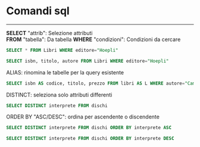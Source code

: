 # Comandi sql

---

**SELECT** "attrib": Selezione attributi  
**FROM** "tabella": Da tabella
**WHERE** "condizioni": Condizioni da cercare

```sql
SELECT * FROM Libri WHERE editore="Hoepli"

SELECT isbn, titolo, autore FROM Libri WHERE editore="Hoepli"
```

ALIAS: rinomina le tabelle per la query esistente

```sql
SELECT isbn AS codice, titolo, prezzo FROM libri AS L WHERE autore="Camagni Paolo"
```

DISTINCT: seleziona solo attributi differenti

```sql
SELECT DISTINCT interprete FROM dischi
```

ORDER BY "ASC/DESC": ordina per ascendente o discendente

```sql
SELECT DISTINCT interprete FROM dischi ORDER BY interprete ASC

SELECT DISTINCT interprete FROM dischi ORDER BY interprete DESC
```
